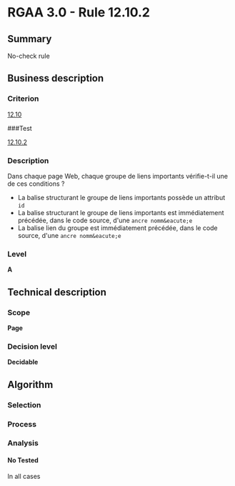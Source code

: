 # RGAA 3.0 -  Rule 12.10.2

## Summary

No-check rule

## Business description

### Criterion

[12.10](http://references.modernisation.gouv.fr/referentiel-technique-0#crit-12-10)

###Test

[12.10.2](http://disic.github.io/rgaa_referentiel_en/RGAA3.0_Criteria_English_version_v1.html#test-12-10-2)

### Description

Dans chaque page Web, chaque groupe de liens importants v&eacute;rifie-t-il une de ces conditions ? 
 
 *  La balise structurant le groupe de liens importants poss&egrave;de un attribut `id` 
 *  La balise structurant le groupe de liens importants est imm&eacute;diatement pr&eacute;c&eacute;d&eacute;e, dans le code source, d'une `ancre nomm&eacute;e` 
 *  La balise lien du groupe est imm&eacute;diatement pr&eacute;c&eacute;d&eacute;e, dans le code source, d'une `ancre nomm&eacute;e` 


### Level

**A**

## Technical description

### Scope

**Page**

### Decision level

**Decidable**

## Algorithm

### Selection

### Process

### Analysis

#### No Tested 

In all cases
